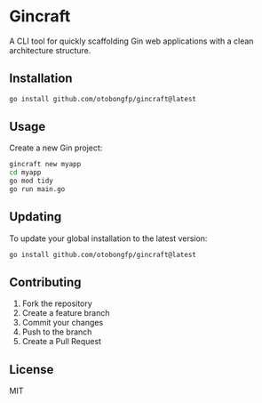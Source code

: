 # Gincraft

A CLI tool for quickly scaffolding Gin web applications with a clean architecture structure.

## Installation

```bash
go install github.com/otobongfp/gincraft@latest
```

## Usage

Create a new Gin project:

```bash
gincraft new myapp
cd myapp
go mod tidy
go run main.go
```

## Updating

To update your global installation to the latest version:

```bash
go install github.com/otobongfp/gincraft@latest
```

## Contributing

1. Fork the repository
2. Create a feature branch
3. Commit your changes
4. Push to the branch
5. Create a Pull Request

## License

MIT

